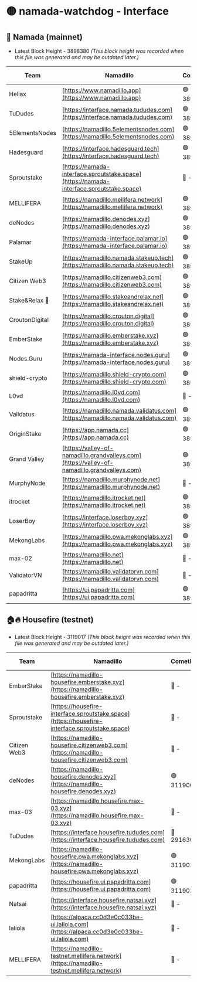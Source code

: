 # 🟡 namada-watchdog - Interface

## 🚀 Namada (mainnet)
- Latest Block Height - 3898380 *(This block height was recorded when this file was generated and may be outdated later.)*

| Team | Namadillo | CometBFT | Indexer | MASP Indexer |
|-|-|-|-|-|
| Heliax | [https://www.namadillo.app](https://www.namadillo.app) | 🟢 3898354 | 🟢 3898354 | 🟡 3898155 |
| TuDudes | [https://interface.namada.tududes.com](https://interface.namada.tududes.com) | 🟢 3898355 | 🟢 3898355 | 🟡 3898155 |
| 5ElementsNodes | [https://namadillo.5elementsnodes.com](https://namadillo.5elementsnodes.com) | 🟢 3898355 | 🟢 3898355 | 🟡 3898155 |
| Hadesguard | [https://interface.hadesguard.tech](https://interface.hadesguard.tech) | 🟢 3898356 | 🟢 3898356 | 🟡 3898155 |
| Sproutstake | [https://namada-interface.sproutstake.space](https://namada-interface.sproutstake.space) | 🔴 - | 🔴 3738134 | 🔴 - |
| MELLIFERA | [https://namadillo.mellifera.network](https://namadillo.mellifera.network) | 🟢 3898360 | 🟢 3898360 | 🔴 3765769 |
| deNodes | [https://namadillo.denodes.xyz](https://namadillo.denodes.xyz) | 🟢 3898361 | 🟢 3898361 | 🟡 3898155 |
| Palamar | [https://namada-interface.palamar.io](https://namada-interface.palamar.io) | 🟢 3898362 | 🟢 3898362 | 🟡 3898155 |
| StakeUp | [https://namadillo.namada.stakeup.tech](https://namadillo.namada.stakeup.tech) | 🟢 3898363 | 🟢 3898363 | 🟡 3898155 |
| Citizen Web3 | [https://namadillo.citizenweb3.com](https://namadillo.citizenweb3.com) | 🟢 3898364 | 🟢 3898363 | 🔴 3765769 |
| Stake&Relax 🦥 | [https://namadillo.stakeandrelax.net](https://namadillo.stakeandrelax.net) | 🟢 3898364 | 🟢 3898364 | 🔴 3765769 |
| CroutonDigital | [https://namadillo.crouton.digital](https://namadillo.crouton.digital) | 🟢 3898365 | 🟢 3898365 | 🟡 3898155 |
| EmberStake | [https://namadillo.emberstake.xyz](https://namadillo.emberstake.xyz) | 🟢 3898366 | 🟢 3898365 | 🟡 3898155 |
| Nodes.Guru | [https://namada-interface.nodes.guru](https://namada-interface.nodes.guru) | 🟢 3898366 | 🟢 3898366 | 🟡 3898155 |
| shield-crypto | [https://namadillo.shield-crypto.com](https://namadillo.shield-crypto.com) | 🟢 3898367 | 🟡 3898111 | 🔴 3863123 |
| L0vd | [https://namadillo.l0vd.com](https://namadillo.l0vd.com) | 🔴 - | 🔴 - | 🔴 - |
| Validatus | [https://namadillo.namada.validatus.com](https://namadillo.namada.validatus.com) | 🟢 3898370 | 🟢 3898370 | 🔴 3819812 |
| OriginStake | [https://app.namada.cc](https://app.namada.cc) | 🟢 3898371 | 🟢 3898371 | 🟡 3898155 |
| Grand Valley | [https://valley-of-namadillo.grandvalleys.com](https://valley-of-namadillo.grandvalleys.com) | 🟢 3898371 | 🟢 3898371 | 🟡 3898155 |
| MurphyNode | [https://namadillo.murphynode.net](https://namadillo.murphynode.net) | 🔴 - | 🔴 - | 🔴 - |
| itrocket | [https://namadillo.itrocket.net](https://namadillo.itrocket.net) | 🟢 3898374 | 🟢 3898374 | 🟡 3898155 |
| LoserBoy | [https://interface.loserboy.xyz](https://interface.loserboy.xyz) | 🟢 3898375 | 🟢 3898374 | 🟡 3898155 |
| MekongLabs | [https://namadillo.pwa.mekonglabs.xyz](https://namadillo.pwa.mekonglabs.xyz) | 🟢 3898375 | 🟢 3898375 | 🟡 3898155 |
| max-02 | [https://namadillo.net](https://namadillo.net) | 🔴 - | 🔴 - | 🔴 - |
| ValidatorVN | [https://namadillo.validatorvn.com](https://namadillo.validatorvn.com) | 🔴 - | 🔴 - | 🔴 - |
| papadritta | [https://ui.papadritta.com](https://ui.papadritta.com) | 🟢 3898380 | 🟢 3898380 | 🟢 3898379 |

## 🏠🔥 Housefire (testnet)
- Latest Block Height - 3119017 *(This block height was recorded when this file was generated and may be outdated later.)*

| Team | Namadillo | CometBFT | Indexer | MASP Indexer |
|-|-|-|-|-|
| EmberStake | [https://namadillo-housefire.emberstake.xyz](https://namadillo-housefire.emberstake.xyz) | 🔴 - | 🔴 - | 🔴 - |
| Sproutstake | [https://housefire-interface.sproutstake.space](https://housefire-interface.sproutstake.space) | 🔴 - | 🔴 - | 🔴 - |
| Citizen Web3 | [https://namadillo-housefire.citizenweb3.com](https://namadillo-housefire.citizenweb3.com) | 🔴 - | 🔴 - | 🔴 - |
| deNodes | [https://namadillo-housefire.denodes.xyz](https://namadillo-housefire.denodes.xyz) | 🟢 3119007 | 🟢 3119007 | 🔴 3065388 |
| max-03 | [https://namadillo.housefire.max-03.xyz](https://namadillo.housefire.max-03.xyz) | 🔴 - | 🔴 - | 🔴 - |
| TuDudes | [https://interface.housefire.tududes.com](https://interface.housefire.tududes.com) | 🔴 2916306 | 🔴 2916306 | 🔴 2916306 |
| MekongLabs | [https://namadillo-housefire.pwa.mekonglabs.xyz](https://namadillo-housefire.pwa.mekonglabs.xyz) | 🟢 3119016 | 🟢 3119016 | 🔴 3065388 |
| papadritta | [https://housefire.ui.papadritta.com](https://housefire.ui.papadritta.com) | 🟢 3119017 | 🟢 3119017 | 🟢 3119016 |
| Natsai | [https://interface.housefire.natsai.xyz](https://interface.housefire.natsai.xyz) | 🔴 - | 🔴 - | 🔴 - |
| laliola | [https://alpaca.cc0d3e0c033be-ui.laliola.com](https://alpaca.cc0d3e0c033be-ui.laliola.com) | 🔴 - | 🔴 - | 🔴 - |
| MELLIFERA | [https://namadillo-testnet.mellifera.network](https://namadillo-testnet.mellifera.network) | 🔴 - | 🔴 2778001 | 🔴 2607259 |

